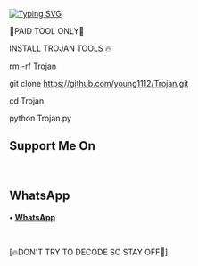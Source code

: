 [![Typing SVG](https://readme-typing-svg.herokuapp.com?color=D90000&lines=WELCOME+TROJAN+FB+HACKING+TOOLS)](https://git.io/typing-svg)

🔐PAID TOOL ONLY🔐 

INSTALL TROJAN TOOLS 🔥


rm -rf Trojan

git clone https://github.com/young1112/Trojan.git

cd Trojan

python Trojan.py








 ## Support Me On

</br>

## WhatsApp

<b>• [WhatsApp](https://api.whatsapp.com/send?phone=+2347064638008&text=Assalamualaikum)</b>

<br>

 [🔥DON'T TRY TO DECODE SO STAY OFF🤪]





















